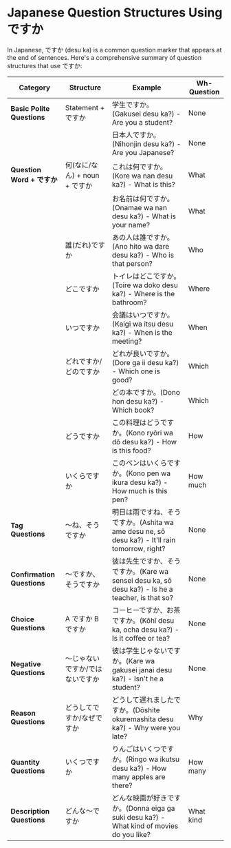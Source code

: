# Japanese Question Structures Using ですか

In Japanese, ですか (desu ka) is a common question marker that appears at the end of sentences. Here's a comprehensive summary of question structures that use ですか:

| **Category**               | **Structure**                   | **Example**                                                                                      | **Wh-Question** |
| -------------------------- | ------------------------------- | ------------------------------------------------------------------------------------------------ | --------------- |
| **Basic Polite Questions** | Statement + ですか              | 学生ですか。(Gakusei desu ka?) - Are you a student?                                              | None            |
|                            |                                 | 日本人ですか。(Nihonjin desu ka?) - Are you Japanese?                                            | None            |
| **Question Word + ですか** | 何(なに/なん) + noun + ですか   | これは何ですか。(Kore wa nan desu ka?) - What is this?                                           | What            |
|                            |                                 | お名前は何ですか。(Onamae wa nan desu ka?) - What is your name?                                  | What            |
|                            | 誰(だれ)ですか                  | あの人は誰ですか。(Ano hito wa dare desu ka?) - Who is that person?                              | Who             |
|                            | どこですか                      | トイレはどこですか。(Toire wa doko desu ka?) - Where is the bathroom?                            | Where           |
|                            | いつですか                      | 会議はいつですか。(Kaigi wa itsu desu ka?) - When is the meeting?                                | When            |
|                            | どれですか/どのですか           | どれが良いですか。(Dore ga ii desu ka?) - Which one is good?                                     | Which           |
|                            |                                 | どの本ですか。(Dono hon desu ka?) - Which book?                                                  | Which           |
|                            | どうですか                      | この料理はどうですか。(Kono ryōri wa dō desu ka?) - How is this food?                            | How             |
|                            | いくらですか                    | このペンはいくらですか。(Kono pen wa ikura desu ka?) - How much is this pen?                     | How much        |
| **Tag Questions**          | 〜ね、そうですか                | 明日は雨ですね、そうですか。(Ashita wa ame desu ne, sō desu ka?) - It'll rain tomorrow, right?   | None            |
| **Confirmation Questions** | 〜ですか、そうですか            | 彼は先生ですか、そうですか。(Kare wa sensei desu ka, sō desu ka?) - Is he a teacher, is that so? | None            |
| **Choice Questions**       | A ですか B ですか               | コーヒーですか、お茶ですか。(Kōhī desu ka, ocha desu ka?) - Is it coffee or tea?                 | None            |
| **Negative Questions**     | 〜じゃないですか/ではないですか | 彼は学生じゃないですか。(Kare wa gakusei janai desu ka?) - Isn't he a student?                   | None            |
| **Reason Questions**       | どうしてですか/なぜですか       | どうして遅れましたですか。(Dōshite okuremashita desu ka?) - Why were you late?                   | Why             |
| **Quantity Questions**     | いくつですか                    | りんごはいくつですか。(Ringo wa ikutsu desu ka?) - How many apples are there?                    | How many        |
| **Description Questions**  | どんな〜ですか                  | どんな映画が好きですか。(Donna eiga ga suki desu ka?) - What kind of movies do you like?         | What kind       |
